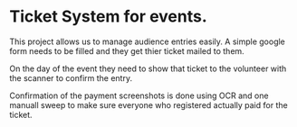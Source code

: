 # Ticket System for events.
This project allows us to manage audience entries easily. A simple google form needs to be filled and they get thier ticket mailed to them.

On the day of the event they need to show that ticket to the volunteer with the scanner to confirm the entry.

Confirmation of the payment screenshots is done using OCR and one manuall sweep to make sure everyone who registered actually paid for the ticket.